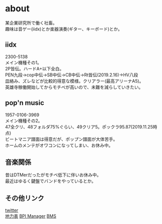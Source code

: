 # about
某企業研究所で働く社畜。  
趣味は音ゲー(iidx)とか楽器演奏(ギター、キーボード)とか。

## iidx
2300-5138  
メイン機種その1。  
2P皆伝。ハードA+以下全白。  
PEN九段→cop中伝→SB中伝→CB中伝→Rt皆伝(2019.2.16)→HV八段  
皿絡み、ズレなどが比較的得意な模様。クリアラー(最高アリーナA5)。  
英雄寺稼働開始してからモチベが高いので、未難を減らしていきたい。  

## pop'n music
1957-0106-3969  
メイン機種その2。  
47全クリ、48フォルダ75%ぐらい、49クリア5。ポックラ95.87(2019.11.25時点)  
ビートマニア譜面は得意だが、ポップン譜面が大体苦手。  
ホームのメンテがオワコンになってしまい、お休み中。

## 音楽関係
昔はDTMerだったがモチベ低下に伴いお休み中。  
最近はゆるく鍵盤でバンドをやっているとか。

## その他リンク
[twitter](https://twitter.com/cold_planet_)  
[地力表](https://sp12.iidx.app/sheets/2300-5138/hard)
[BPI Manager](https://bpi.poyashi.me/u/KATA)
[BMS](http://lnt.softether.net/cgi-bin/beatoraja/view.php?id=325)
